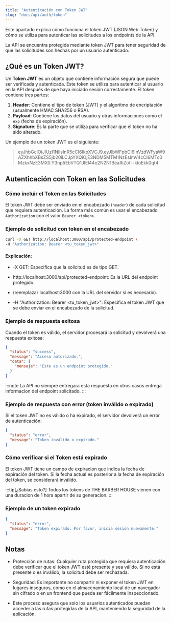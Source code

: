 ```yaml
---
title: "Autenticación con Token JWT"
slug: "docs/api/auth/token"
---
```


Este apartado explica cómo funciona el token JWT (JSON Web Token) y cómo se utiliza para autenticar las solicitudes a los endpoints de la API.

La API se encuentra protegida mediante token JWT para tener seguridad de que las solicitudes son hechas por un usuario autenticado.

## ¿Qué es un Token JWT?

Un **Token JWT** es un objeto que contiene información segura que puede ser verificada y autenticada. Este token se utiliza para autenticar al usuario en la API después de que haya iniciado sesión correctamente. El token contiene tres partes:

1. **Header**: Contiene el tipo de token (JWT) y el algoritmo de encriptación (usualmente HMAC SHA256 o RSA).
2. **Payload**: Contiene los datos del usuario y otras informaciones como el `exp` (fecha de expiración).
3. **Signature**: Es la parte que se utiliza para verificar que el token no ha sido alterado.

Un ejemplo de un token JWT es el siguiente:

>eyJhbGciOiJIUzI1NiIsInR5cCI6IkpXVCJ9.eyJlbWFpbCI6InVzdWFyaW9AZXhhbXBsZS5jb20iLCJpYXQiOjE3NDM5MTM1NzEsImV4cCI6MTc0MzkxNzE3MX0.Y3np5EbVTQ1JlEl44o2N2N1BeaRiZof--kIoEkk0qt4

## Autenticación con Token en las Solicitudes

### Cómo incluir el Token en las Solicitudes

El token JWT debe ser enviado en el encabezado (`header`) de cada solicitud que requiera autenticación. La forma más común es usar el encabezado `Authorization` con el valor `Bearer <token>`.

### Ejemplo de solicitud con token en el encabezado

```bash title="Ejemplo de peticion con CURL"
curl -X GET http://localhost:3000/api/protected-endpoint \
-H "Authorization: Bearer <tu_token_jwt>"
```

#### Explicación:

- -X GET: Especifica que la solicitud es de tipo GET.

- http://localhost:3000/api/protected-endpoint: Es la URL del endpoint protegido.

- (reemplazar localhost:3000 con la URL del servidor si es necesario).

- -H "Authorization: Bearer <tu_token_jwt>": Especifica el token JWT que se debe enviar en el encabezado de la solicitud.

### Ejemplo de respuesta exitosa

Cuando el token es válido, el servidor procesará la solicitud y devolverá una respuesta exitosa:

```json
{
  "status": "success",
  "message": "Acceso autorizado.",
  "data": {
    "mensaje": "Este es un endpoint protegido."
  }
}
```

:::note
La API no siempre entregara esta respuesta en otros casos entrega informacion del endpoint solicitado.
:::

### Ejemplo de respuesta con error (token inválido o expirado)

Si el token JWT no es válido o ha expirado, el servidor devolverá un error de autenticación:

```json
{
  "status": "error",
  "message": "Token inválido o expirado."
}
```

### Cómo verificar si el Token está expirado

El token JWT tiene un campo de expiracion que indica la fecha de expiración del token. Si la fecha actual es posterior a la fecha de expiración del token, se considerará inválido.

:::tip[¿Sabías esto?]
Todos los tokens de THE BARBER HOUSE vienen con una duracion de 1 hora apartir de su generacion.
:::

### Ejemplo de un token expirado

```json
{
  "status": "error",
  "message": "Token expirado. Por favor, inicia sesión nuevamente."
}
```

## Notas
- Protección de rutas: Cualquier ruta protegida que requiera autenticación debe verificar que el token JWT esté presente y sea válido. Si no está presente o es inválido, la solicitud debe ser rechazada.

- Seguridad: Es importante no compartir ni exponer el token JWT en lugares inseguros, como en el almacenamiento local de un navegador sin cifrado o en un frontend que pueda ser fácilmente inspeccionado.

- Este proceso asegura que solo los usuarios autenticados puedan acceder a las rutas protegidas de la API, manteniendo la seguridad de la aplicación.